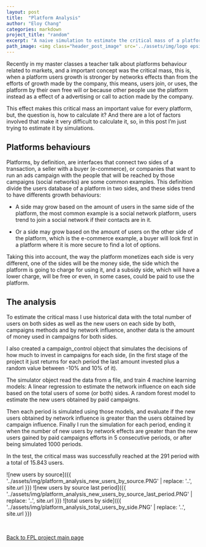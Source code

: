 ```yaml
---
layout: post
title:  "Platform Analysis"
author: "Eloy Chang"
categories: markdown
project_title: "random"
excerpt: "A naive simulation to estimate the critical mass of a platform."
path_image: <img class="header_post_image" src='../assets/img/logo epsilon resp.jpg' alt="" />
---
```


Recently in my master classes a teacher talk about platforms behaviour related to markets, and a important concept was the critical mass, this is, when a platform users growth is stronger by networks effects than from the efforts of growth made by the company, this means, users join, or uses, the platform by their own free will or because other people use the platform instead as a effect of a advertising or call to action made by the company.

This effect makes this critical mass an important value for every platform, but, the question is, how to calculate it? And there are a lot of factors involved that make it very difficult to calculate it, so, in this post I’m just trying to estimate it by simulations.

## Platforms behaviours

Platforms, by definition, are interfaces that connect two sides of a transaction, a seller with a buyer (e-commerce), or companies that want to run an ads campaign with the people that will be reached by those campaigns (social networks) are some common examples. This definition divide the users database of a platform in two sides, and these sides trend to have differents growth behaviours:

* A side may grow based on the amount of users in the same side of the platform, the most common example is a social network platform, users trend to join a social network if their contacts are in it.

* Or a side may grow based on the amount of users on the other side of the platform, which is the e-commerce example, a buyer will look first in a platform where it is more secure to find a lot of options.

Taking this into account, the way the platform monetizes each side is very different, one of the sides will be the money side, the side which the platform is going to charge for using it, and a subsidy side, which will have a lower charge, will be free or even, in some cases, could be paid to use the platform.

## The analysis

To estimate the critical mass I use historical data with the total number of users on both sides as well as the new users on each side by both, campaigns methods and by network influence, another data is the amount of money used in campaigns for both sides.

I also created a campaign_control object that simulates the decisions of how much to invest in campaigns for each side, (in the first stage of the project it just returns for each period the last amount invested plus a random value between -10% and 10% of it).

The simulator object read the data from a file, and train 4 machine learning models:
A linear regression to estimate the network influence on each side based on the total users of some (or both) sides.
A random forest model to estimate the new users obtained by paid campaigns.

Then each period is simulated using those models, and evaluate if the new users obtained by network influence is greater than the users obtained by campaign influence.
Finally I run the simulation for each period, ending it when the number of new users by network effects are greater than the new users gained by paid campaigns efforts in 5 consecutive periods, or after being simulated 1000 periods.

In the test, the critical mass was successfully reached at the 291 period with a total of 15.843 users.

![new users by source]({{ '../assets/img/platform_analysis_new_users_by_source.PNG' | replace: '..', site.url }})
![new users by source last period]({{ '../assets/img/platform_analysis_new_users_by_source_last_period.PNG' | replace: '..', site.url }})
![total users by side]({{ '../assets/img/platform_analysis_total_users_by_side.PNG' | replace: '..', site.url }})

<div class="row align-items-center no-gutters mb-4 mb-lg-5">
      <div class="featured-text text-center text-lg-left">
        <br>
        <p class="text-black-50 mb-0"><a href="{{ '../fpl.html#masthead' | replace: '..', site.url }}">Back to FPL project main page</a></p>
      </div>
</div>


<!-- Core theme CSS (includes Bootstrap)-->
<link href="{{ '../assets/css/fpl_masthead.css' | replace: '..', site.url }}" rel="stylesheet" />

